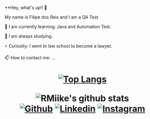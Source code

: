 **Hey, what's up!! 👋

My name is Filipe dos Reis and I am a QA Test.

🌱 I am currently learning: Java and Automation Test.

🚀 I am always studying.

⚡ Curiosity: I went to law school to become a lawyer.

📫 How to contact me: ...

<h1 align="center" >
  

[![Top Langs](https://github-readme-stats.vercel.app/api/top-langs/?username=Filipereislopes&layout=compact)](https://github.com/Filipereislopes/github-readme-stats)

![RMiike's github stats](https://github-readme-stats.vercel.app/api?username=Filipereislopes&show_icons=true&theme=dracula)    
[![Github](https://img.shields.io/badge/-Github-black?style=flat-square&logo=Github&logoColor=white&link=https://github.com/Filipereislopes)](https://github.com/Filipereislopes)
[![Linkedin](https://img.shields.io/badge/-Linkedin-informational?style=flat-square&logo=Linkedin&logoColor=white&link=https://www.linkedin.com/in/filipe-dos-reis-lopes-8b93771b4/)](https://www.linkedin.com/in/filipe-dos-reis-lopes-8b93771b4/)
[![Instagram](https://img.shields.io/badge/-Instagram-blueviolet?style=flat-square&logo=Instagram&logoColor=white&link=https://www.instagram.com/fil_reis/)](https://www.instagram.com/fil_reis/)  
  
</h1>


